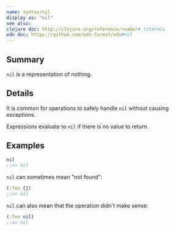 ```yaml
---
name: syntax/nil
display as: "nil"
see also:
clojure doc: http://clojure.org/reference/reader#_literals
edn doc: https://github.com/edn-format/edn#nil
---
```


## Summary

`nil` is a representation of nothing.

## Details

It is common for operations to safely handle `nil` without
causing exceptions.

Expressions evaluate to `nil` if there is no value to return.

## Examples

```clj
nil
;;=> nil
```

`nil` can sometimes mean "not found":

```clj
(:foo {})
;;=> nil
```

`nil` can also mean that the operation didn't make sense:

```clj
(:foo nil)
;;=> nil
```
